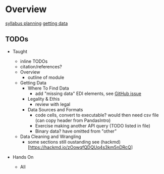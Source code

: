 # Overview

[syllabus planning](https://hackmd.io/2jO67RhQSGysNetJ-ReJ7Q)
[getting data](https://hackmd.io/7rron7vtTLK_uKx_5A_PrQ)


## TODOs

- Taught
    - inline TODOs
    - citation/references?
    - Overview
        - outline of module
    - Getting Data
      - Where To Find Data
        - add "missing data" EDI elements, see [GitHub issue]( https://github.com/alan-turing-institute/rds-course/issues/8#issuecomment-889184150)
      - Legality & Ethis
        - review with legal
      - Data Sources and Formats
        - code cells, convert to executable? would then need csv file (can copy header from PandasIntro)
        - Exercise making another API query (TODO listed in file)
        - Binary data? have omitted from "other"
    - Data Cleaning and Wrangling
        - some sections still oustanding see (hackmd)[https://hackmd.io/zOowqfQDQUq4s3km5nDRcQ]
        
- Hands On
    - All
